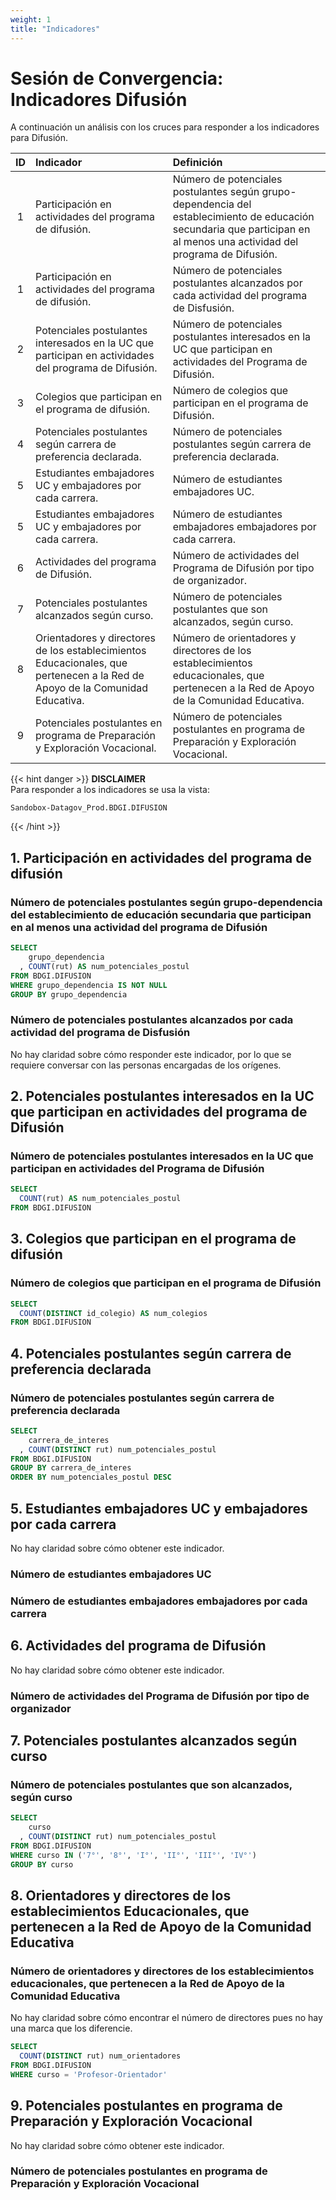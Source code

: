 ```yaml
---
weight: 1
title: "Indicadores"
---
```


# Sesión de Convergencia: Indicadores Difusión

A continuación un análisis con los cruces para responder a los indicadores para Difusión.

| ID | Indicador | Definición |
| :--: | :-- | :-- |
| 1 | Participación en actividades del programa de difusión. | Número de potenciales postulantes según grupo-dependencia del establecimiento de educación secundaria que participan en al menos una actividad del programa de Difusión. |
| 1 | Participación en actividades del programa de difusión. | Número de potenciales postulantes alcanzados por cada actividad del programa de Disfusión. |
| 2 | Potenciales postulantes interesados en la UC que participan en actividades del programa de Difusión. | Número de potenciales postulantes interesados en la UC que participan en  actividades del Programa de Difusión. |
| 3 | Colegios que participan en el programa de difusión. | Número de colegios que participan en el programa de Difusión. |
| 4 | Potenciales postulantes según carrera de preferencia declarada. | Número de potenciales postulantes según carrera de preferencia declarada. |
| 5 | Estudiantes embajadores UC y embajadores por cada carrera. | Número de estudiantes embajadores UC. |
| 5 | Estudiantes embajadores UC y embajadores por cada carrera. | Número de estudiantes embajadores embajadores por cada carrera. |
| 6 | Actividades del programa de Difusión. | Número de actividades del Programa de Difusión por tipo de organizador. |
| 7 | Potenciales postulantes alcanzados según curso. | Número de potenciales postulantes que son alcanzados, según curso. |
| 8 | Orientadores y directores de los establecimientos Educacionales, que pertenecen a la Red de Apoyo de la Comunidad Educativa. | Número de orientadores y directores de los establecimientos educacionales, que pertenecen a la Red de Apoyo de la Comunidad Educativa. |
| 9 | Potenciales postulantes en programa de Preparación y Exploración Vocacional. | Número de potenciales postulantes en programa de Preparación y Exploración Vocacional. |

{{< hint danger >}}
**DISCLAIMER**  
Para responder a los indicadores se usa la vista:
```
Sandobox-Datagov_Prod.BDGI.DIFUSION
```
{{< /hint >}}


## **1. Participación en actividades del programa de difusión**

### **Número de potenciales postulantes según grupo-dependencia del establecimiento de educación secundaria que participan en al menos una actividad del programa de Difusión**

```sql
SELECT
    grupo_dependencia
  , COUNT(rut) AS num_potenciales_postul
FROM BDGI.DIFUSION
WHERE grupo_dependencia IS NOT NULL
GROUP BY grupo_dependencia
```

### **Número de potenciales postulantes alcanzados por cada actividad del programa de Disfusión**

No hay claridad sobre cómo responder este indicador, por lo que se requiere conversar con las personas encargadas de los orígenes.

## **2. Potenciales postulantes interesados en la UC que participan en actividades del programa de Difusión**

### **Número de potenciales postulantes interesados en la UC que participan en  actividades del Programa de Difusión**


```sql
SELECT 
  COUNT(rut) AS num_potenciales_postul
FROM BDGI.DIFUSION
```

## **3. Colegios que participan en el programa de difusión**

### **Número de colegios que participan en el programa de Difusión**

```sql
SELECT
  COUNT(DISTINCT id_colegio) AS num_colegios
FROM BDGI.DIFUSION
```

## **4. Potenciales postulantes según carrera de preferencia declarada**

### **Número de potenciales postulantes según carrera de preferencia declarada**

```sql
SELECT
    carrera_de_interes
  , COUNT(DISTINCT rut) num_potenciales_postul
FROM BDGI.DIFUSION
GROUP BY carrera_de_interes
ORDER BY num_potenciales_postul DESC
```

## **5. Estudiantes embajadores UC y embajadores por cada carrera**

No hay claridad sobre cómo obtener este indicador.

### **Número de estudiantes embajadores UC**

### **Número de estudiantes embajadores embajadores por cada carrera**

## **6. Actividades del programa de Difusión**

No hay claridad sobre cómo obtener este indicador.

### **Número de actividades del Programa de Difusión por tipo de organizador**

## **7. Potenciales postulantes alcanzados según curso**

### **Número de potenciales postulantes que son alcanzados, según curso**

```sql
SELECT 
    curso 
  , COUNT(DISTINCT rut) num_potenciales_postul
FROM BDGI.DIFUSION
WHERE curso IN ('7°', '8°', 'I°', 'II°', 'III°', 'IV°')
GROUP BY curso
```

## **8. Orientadores y directores de los establecimientos Educacionales, que pertenecen a la Red de Apoyo de la Comunidad Educativa**

### **Número de orientadores y directores de los establecimientos educacionales, que pertenecen a la Red de Apoyo de la Comunidad Educativa**

No hay claridad sobre cómo encontrar el número de directores pues no hay una marca que los diferencie.

```sql
SELECT 
  COUNT(DISTINCT rut) num_orientadores
FROM BDGI.DIFUSION
WHERE curso = 'Profesor-Orientador'
```

## **9. Potenciales postulantes en programa de Preparación y Exploración Vocacional**

No hay claridad sobre cómo obtener este indicador.

### **Número de potenciales postulantes en programa de Preparación y Exploración Vocacional**